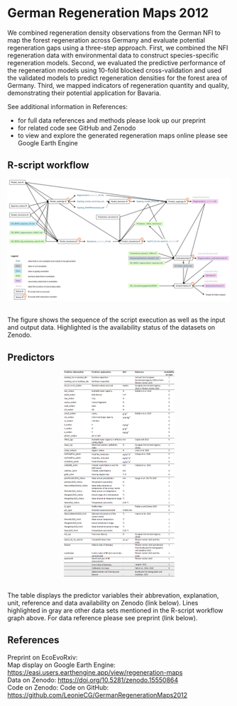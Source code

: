 # German Regeneration Maps 2012
We combined regeneration density observations from the German NFI to map the forest regeneration across Germany and evaluate potential regeneration gaps using a three-step approach.
First, we combined the NFI regeneration data with environmental data to construct species-specific regeneration models.
Second, we evaluated the predictive performance of the regeneration models using 10-fold blocked cross-validation and used the validated models to predict regeneration densities for the forest area of Germany. 
Third, we mapped indicators of regeneration quantity and quality, demonstrating their potential application for Bavaria.<br />

See additional information in References: <br />
- for full data references and methods please look up our preprint
- for related code see GitHub and Zenodo
- to view and explore the generated regeneration maps online please see Google Earth Engine 


## R-script workflow
<p align="center"><img width="1000" src="figure/GermanRegenerationMaps2012_workflow.png"> </p> <br />
The figure shows the sequence of the script execution as well as the input and output data. Highlighted is the availability status of the datasets on Zenodo. 

## Predictors
<p align="center"><p style="text-align: center"><img width="250" src="figure/Predictors.png"> </p> <br />
The table displays the predictor variables their abbrevation, explanation, unit, reference and data availability on Zenodo (link below). 
Lines highlighted in gray are other data sets mentioned in the R-script workflow graph above. For data reference please see preprint (link below).

## References
Preprint on EcoEvoRxiv: <br />
Map display on Google Earth Engine: https://easi.users.earthengine.app/view/regeneration-maps <br />
Data on Zenodo: https://doi.org/10.5281/zenodo.15550864 <br />
Code on Zenodo: 
Code on GitHub: https://github.com/LeonieCG/GermanRegenerationMaps2012 <br />
